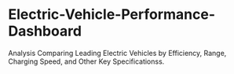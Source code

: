 # Electric-Vehicle-Performance-Dashboard
Analysis Comparing Leading Electric Vehicles by Efficiency, Range, Charging Speed, and Other Key Specificationss.
